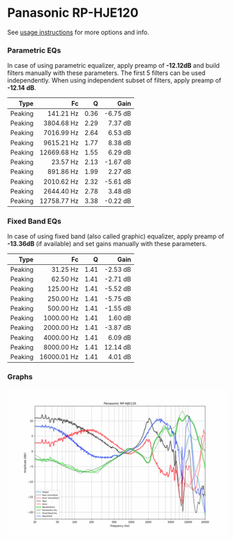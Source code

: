 # Panasonic RP-HJE120
See [usage instructions](https://github.com/jaakkopasanen/AutoEq#usage) for more options and info.

### Parametric EQs
In case of using parametric equalizer, apply preamp of **-12.12dB** and build filters manually
with these parameters. The first 5 filters can be used independently.
When using independent subset of filters, apply preamp of **-12.14 dB**.

| Type    | Fc          |    Q | Gain     |
|--------:|------------:|-----:|---------:|
| Peaking | 141.21 Hz   | 0.36 | -6.75 dB |
| Peaking | 3804.68 Hz  | 2.29 | 7.37 dB  |
| Peaking | 7016.99 Hz  | 2.64 | 6.53 dB  |
| Peaking | 9615.21 Hz  | 1.77 | 8.38 dB  |
| Peaking | 12669.68 Hz | 1.55 | 6.29 dB  |
| Peaking | 23.57 Hz    | 2.13 | -1.67 dB |
| Peaking | 891.86 Hz   | 1.99 | 2.27 dB  |
| Peaking | 2010.62 Hz  | 2.32 | -5.61 dB |
| Peaking | 2644.40 Hz  | 2.78 | 3.48 dB  |
| Peaking | 12758.77 Hz | 3.38 | -0.22 dB |

### Fixed Band EQs
In case of using fixed band (also called graphic) equalizer, apply preamp of **-13.36dB**
(if available) and set gains manually with these parameters.

| Type    | Fc          |    Q | Gain     |
|--------:|------------:|-----:|---------:|
| Peaking | 31.25 Hz    | 1.41 | -2.53 dB |
| Peaking | 62.50 Hz    | 1.41 | -2.71 dB |
| Peaking | 125.00 Hz   | 1.41 | -5.52 dB |
| Peaking | 250.00 Hz   | 1.41 | -5.75 dB |
| Peaking | 500.00 Hz   | 1.41 | -1.55 dB |
| Peaking | 1000.00 Hz  | 1.41 | 1.60 dB  |
| Peaking | 2000.00 Hz  | 1.41 | -3.87 dB |
| Peaking | 4000.00 Hz  | 1.41 | 6.09 dB  |
| Peaking | 8000.00 Hz  | 1.41 | 12.14 dB |
| Peaking | 16000.01 Hz | 1.41 | 4.01 dB  |

### Graphs
![](./Panasonic%20RP-HJE120.png)